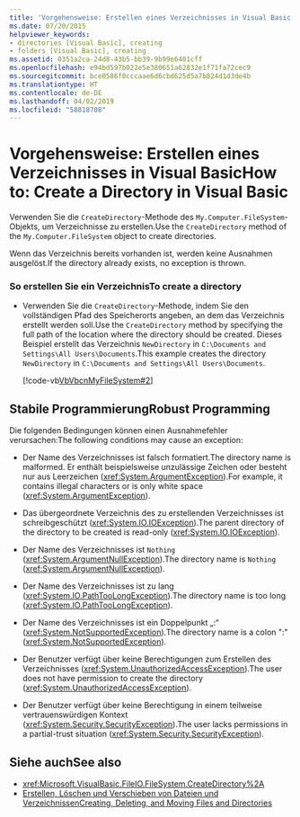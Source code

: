 ```yaml
---
title: 'Vorgehensweise: Erstellen eines Verzeichnisses in Visual Basic'
ms.date: 07/20/2015
helpviewer_keywords:
- directories [Visual Basic], creating
- folders [Visual Basic], creating
ms.assetid: 0351a2ca-24d8-43b5-bb39-9b99e6401cff
ms.openlocfilehash: e94bd597b022e5e380651a62832e1f71fa72cec9
ms.sourcegitcommit: bce0586f0cccaae6d6cbd625d5a7b824d1d3de4b
ms.translationtype: HT
ms.contentlocale: de-DE
ms.lasthandoff: 04/02/2019
ms.locfileid: "58818708"
---
```

# <a name="how-to-create-a-directory-in-visual-basic"></a><span data-ttu-id="d4fa1-102">Vorgehensweise: Erstellen eines Verzeichnisses in Visual Basic</span><span class="sxs-lookup"><span data-stu-id="d4fa1-102">How to: Create a Directory in Visual Basic</span></span>
<span data-ttu-id="d4fa1-103">Verwenden Sie die `CreateDirectory`-Methode des `My.Computer.FileSystem`-Objekts, um Verzeichnisse zu erstellen.</span><span class="sxs-lookup"><span data-stu-id="d4fa1-103">Use the `CreateDirectory` method of the `My.Computer.FileSystem` object to create directories.</span></span>  
  
 <span data-ttu-id="d4fa1-104">Wenn das Verzeichnis bereits vorhanden ist, werden keine Ausnahmen ausgelöst.</span><span class="sxs-lookup"><span data-stu-id="d4fa1-104">If the directory already exists, no exception is thrown.</span></span>  
  
### <a name="to-create-a-directory"></a><span data-ttu-id="d4fa1-105">So erstellen Sie ein Verzeichnis</span><span class="sxs-lookup"><span data-stu-id="d4fa1-105">To create a directory</span></span>  
  
-   <span data-ttu-id="d4fa1-106">Verwenden Sie die `CreateDirectory`-Methode, indem Sie den vollständigen Pfad des Speicherorts angeben, an dem das Verzeichnis erstellt werden soll.</span><span class="sxs-lookup"><span data-stu-id="d4fa1-106">Use the `CreateDirectory` method by specifying the full path of the location where the directory should be created.</span></span> <span data-ttu-id="d4fa1-107">Dieses Beispiel erstellt das Verzeichnis `NewDirectory` in `C:\Documents and Settings\All Users\Documents`.</span><span class="sxs-lookup"><span data-stu-id="d4fa1-107">This example creates the directory `NewDirectory` in `C:\Documents and Settings\All Users\Documents`.</span></span>  
  
     [!code-vb[VbVbcnMyFileSystem#2](~/samples/snippets/visualbasic/VS_Snippets_VBCSharp/VbVbcnMyFileSystem/VB/Class1.vb#2)]  
  
## <a name="robust-programming"></a><span data-ttu-id="d4fa1-108">Stabile Programmierung</span><span class="sxs-lookup"><span data-stu-id="d4fa1-108">Robust Programming</span></span>  
 <span data-ttu-id="d4fa1-109">Die folgenden Bedingungen können einen Ausnahmefehler verursachen:</span><span class="sxs-lookup"><span data-stu-id="d4fa1-109">The following conditions may cause an exception:</span></span>  
  
-   <span data-ttu-id="d4fa1-110">Der Name des Verzeichnisses ist falsch formatiert.</span><span class="sxs-lookup"><span data-stu-id="d4fa1-110">The directory name is malformed.</span></span> <span data-ttu-id="d4fa1-111">Er enthält beispielsweise unzulässige Zeichen oder besteht nur aus Leerzeichen (<xref:System.ArgumentException>).</span><span class="sxs-lookup"><span data-stu-id="d4fa1-111">For example, it contains illegal characters or is only white space (<xref:System.ArgumentException>).</span></span>  
  
-   <span data-ttu-id="d4fa1-112">Das übergeordnete Verzeichnis des zu erstellenden Verzeichnisses ist schreibgeschützt (<xref:System.IO.IOException>).</span><span class="sxs-lookup"><span data-stu-id="d4fa1-112">The parent directory of the directory to be created is read-only (<xref:System.IO.IOException>).</span></span>  
  
-   <span data-ttu-id="d4fa1-113">Der Name des Verzeichnisses ist `Nothing` (<xref:System.ArgumentNullException>).</span><span class="sxs-lookup"><span data-stu-id="d4fa1-113">The directory name is `Nothing` (<xref:System.ArgumentNullException>).</span></span>  
  
-   <span data-ttu-id="d4fa1-114">Der Name des Verzeichnisses ist zu lang (<xref:System.IO.PathTooLongException>).</span><span class="sxs-lookup"><span data-stu-id="d4fa1-114">The directory name is too long (<xref:System.IO.PathTooLongException>).</span></span>  
  
-   <span data-ttu-id="d4fa1-115">Der Name des Verzeichnisses ist ein Doppelpunkt „:“ (<xref:System.NotSupportedException>).</span><span class="sxs-lookup"><span data-stu-id="d4fa1-115">The directory name is a colon ":" (<xref:System.NotSupportedException>).</span></span>  
  
-   <span data-ttu-id="d4fa1-116">Der Benutzer verfügt über keine Berechtigungen zum Erstellen des Verzeichnisses (<xref:System.UnauthorizedAccessException>).</span><span class="sxs-lookup"><span data-stu-id="d4fa1-116">The user does not have permission to create the directory (<xref:System.UnauthorizedAccessException>).</span></span>  
  
-   <span data-ttu-id="d4fa1-117">Der Benutzer verfügt über keine Berechtigung in einem teilweise vertrauenswürdigen Kontext (<xref:System.Security.SecurityException>).</span><span class="sxs-lookup"><span data-stu-id="d4fa1-117">The user lacks permissions in a partial-trust situation (<xref:System.Security.SecurityException>).</span></span>  
  
## <a name="see-also"></a><span data-ttu-id="d4fa1-118">Siehe auch</span><span class="sxs-lookup"><span data-stu-id="d4fa1-118">See also</span></span>

- <xref:Microsoft.VisualBasic.FileIO.FileSystem.CreateDirectory%2A>
- [<span data-ttu-id="d4fa1-119">Erstellen, Löschen und Verschieben von Dateien und Verzeichnissen</span><span class="sxs-lookup"><span data-stu-id="d4fa1-119">Creating, Deleting, and Moving Files and Directories</span></span>](../../../../visual-basic/developing-apps/programming/drives-directories-files/creating-deleting-and-moving-files-and-directories.md)
